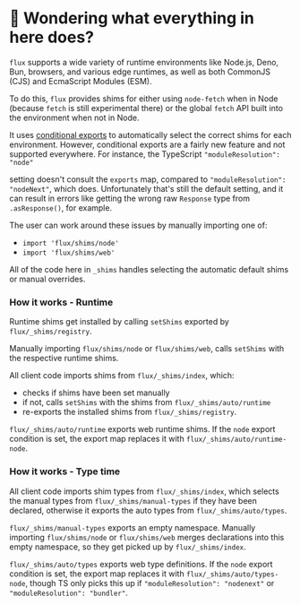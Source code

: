 # 👋 Wondering what everything in here does?

`flux` supports a wide variety of runtime environments like Node.js, Deno, Bun, browsers, and various
edge runtimes, as well as both CommonJS (CJS) and EcmaScript Modules (ESM).

To do this, `flux` provides shims for either using `node-fetch` when in Node (because `fetch` is still experimental there) or the global `fetch` API built into the environment when not in Node.

It uses [conditional exports](https://nodejs.org/api/packages.html#conditional-exports) to
automatically select the correct shims for each environment. However, conditional exports are a fairly new
feature and not supported everywhere. For instance, the TypeScript `"moduleResolution": "node"`

setting doesn't consult the `exports` map, compared to `"moduleResolution": "nodeNext"`, which does.
Unfortunately that's still the default setting, and it can result in errors like
getting the wrong raw `Response` type from `.asResponse()`, for example.

The user can work around these issues by manually importing one of:

- `import 'flux/shims/node'`
- `import 'flux/shims/web'`

All of the code here in `_shims` handles selecting the automatic default shims or manual overrides.

### How it works - Runtime

Runtime shims get installed by calling `setShims` exported by `flux/_shims/registry`.

Manually importing `flux/shims/node` or `flux/shims/web`, calls `setShims` with the respective runtime shims.

All client code imports shims from `flux/_shims/index`, which:

- checks if shims have been set manually
- if not, calls `setShims` with the shims from `flux/_shims/auto/runtime`
- re-exports the installed shims from `flux/_shims/registry`.

`flux/_shims/auto/runtime` exports web runtime shims.
If the `node` export condition is set, the export map replaces it with `flux/_shims/auto/runtime-node`.

### How it works - Type time

All client code imports shim types from `flux/_shims/index`, which selects the manual types from `flux/_shims/manual-types` if they have been declared, otherwise it exports the auto types from `flux/_shims/auto/types`.

`flux/_shims/manual-types` exports an empty namespace.
Manually importing `flux/shims/node` or `flux/shims/web` merges declarations into this empty namespace, so they get picked up by `flux/_shims/index`.

`flux/_shims/auto/types` exports web type definitions.
If the `node` export condition is set, the export map replaces it with `flux/_shims/auto/types-node`, though TS only picks this up if `"moduleResolution": "nodenext"` or `"moduleResolution": "bundler"`.
